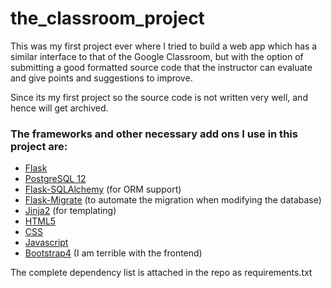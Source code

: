 # the_classroom_project
This was my first project ever where I tried to build a web app which has a similar interface to that of the Google Classroom, but with the option
of submitting a good formatted source code that the instructor can evaluate and give points and suggestions to improve.

Since its my first project so the source code is not written very well, and hence will get archived.

### The frameworks and other necessary add ons I use in this project are:

- [Flask](https://flask.palletsprojects.com/en/1.1.x/installation/)
- [PostgreSQL 12](https://www.postgresql.org/)
- [Flask-SQLAlchemy](https://pypi.org/project/Flask-SQLAlchemy/)  (for ORM support)
- [Flask-Migrate](https://pypi.org/project/Flask-Migrate/) (to automate the migration when modifying the database)
- [Jinja2](https://jinja.palletsprojects.com/en/2.11.x/intro/) (for templating)
- [HTML5](https://developer.mozilla.org/en-US/docs/Web/Guide/HTML/HTML5) 
- [CSS](https://www.w3.org/TR/CSS2/)
- [Javascript](https://developer.mozilla.org/en-US/docs/Web/JavaScript)
- [Bootstrap4](https://getbootstrap.com/) (I am terrible with the frontend)


The complete dependency list is attached in the repo as requirements.txt
